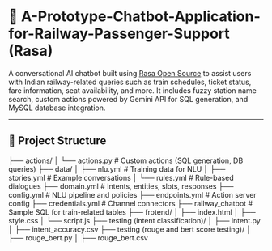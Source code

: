 # 🚆 A-Prototype-Chatbot-Application-for-Railway-Passenger-Support (Rasa)

A conversational AI chatbot built using [Rasa Open Source](https://rasa.com/) to assist users with Indian railway-related queries such as train schedules, ticket status, fare information, seat availability, and more. It includes fuzzy station name search, custom actions powered by Gemini API for SQL generation, and MySQL database integration.

---

## 📂 Project Structure

├── actions/
│ └── actions.py # Custom actions (SQL generation, DB queries)
├── data/
│ ├── nlu.yml # Training data for NLU
│ ├── stories.yml # Example conversations
│ └── rules.yml # Rule-based dialogues
├── domain.yml # Intents, entities, slots, responses
├── config.yml # NLU pipeline and policies
├── endpoints.yml # Action server config
├── credentials.yml # Channel connectors
├── railway_chatbot # Sample SQL for train-related tables
├── frotend/
│ ├── index.html
│ ├── style.css
│ └── script.js
├── testing (intent classification)/
│ ├── intent.py
│ ├── intent_accuracy.csv
├── testing (rouge and bert score testing)/
│ ├── rouge_bert.py
│ ├── rouge_bert.csv
